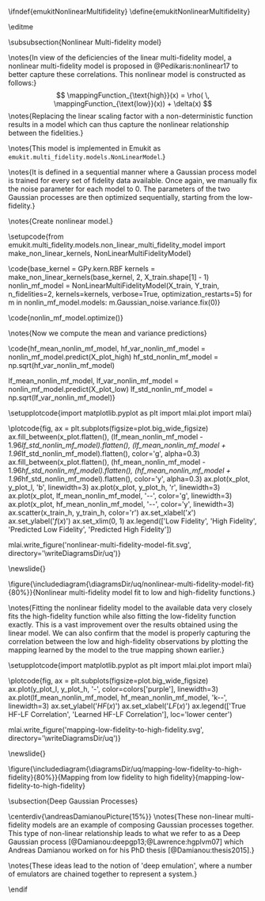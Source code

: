 \ifndef{emukitNonlinearMultifidelity}
\define{emukitNonlinearMultifidelity}

\editme

\subsubsection{Nonlinear Multi-fidelity model}

\notes{In view of the deficiencies of the linear multi-fidelity model,
a nonlinear multi-fidelity model is proposed in @Pedikaris:nonlinear17
to better capture these correlations.  This nonlinear model
is constructed as follows:}
$$ 
\mappingFunction_{\text{high}}(x) = \rho( \, \mappingFunction_{\text{low}}(x)) + \delta(x) 
$$
\notes{Replacing the linear scaling factor with a non-deterministic
function results in a model which can thus capture the nonlinear
relationship between the fidelities.}

\notes{This model is implemented in Emukit as `emukit.multi_fidelity.models.NonLinearModel`.}

\notes{It is defined in a sequential manner where a Gaussian process
model is trained for every set of fidelity data available. Once again,
we manually fix the noise parameter for each model to 0. The
parameters of the two Gaussian processes are then optimized
sequentially, starting from the low-fidelity.}

\notes{Create nonlinear model.}

\setupcode{from emukit.multi_fidelity.models.non_linear_multi_fidelity_model import make_non_linear_kernels, NonLinearMultiFidelityModel}

\code{base_kernel = GPy.kern.RBF
kernels = make_non_linear_kernels(base_kernel, 2, X_train.shape[1] - 1)
nonlin_mf_model = NonLinearMultiFidelityModel(X_train, Y_train, n_fidelities=2, kernels=kernels, 
                                              verbose=True, optimization_restarts=5)
for m in nonlin_mf_model.models:
    m.Gaussian_noise.variance.fix(0)}
    
\code{nonlin_mf_model.optimize()}

\notes{Now we compute the mean and variance predictions}

\code{hf_mean_nonlin_mf_model, hf_var_nonlin_mf_model = nonlin_mf_model.predict(X_plot_high)
hf_std_nonlin_mf_model = np.sqrt(hf_var_nonlin_mf_model)

lf_mean_nonlin_mf_model, lf_var_nonlin_mf_model = nonlin_mf_model.predict(X_plot_low)
lf_std_nonlin_mf_model = np.sqrt(lf_var_nonlin_mf_model)}


\setupplotcode{import matplotlib.pyplot as plt
import mlai.plot
import mlai}

\plotcode{fig, ax = plt.subplots(figsize=plot.big_wide_figsize)
ax.fill_between(x_plot.flatten(), (lf_mean_nonlin_mf_model - 1.96*lf_std_nonlin_mf_model).flatten(), 
                 (lf_mean_nonlin_mf_model + 1.96*lf_std_nonlin_mf_model).flatten(), color='g', alpha=0.3)
ax.fill_between(x_plot.flatten(), (hf_mean_nonlin_mf_model - 1.96*hf_std_nonlin_mf_model).flatten(), 
                 (hf_mean_nonlin_mf_model + 1.96*hf_std_nonlin_mf_model).flatten(), color='y', alpha=0.3)
ax.plot(x_plot, y_plot_l, 'b', linewidth=3)
ax.plot(x_plot, y_plot_h, 'r', linewidth=3)
ax.plot(x_plot, lf_mean_nonlin_mf_model, '--', color='g', linewidth=3)
ax.plot(x_plot, hf_mean_nonlin_mf_model, '--', color='y', linewidth=3)
ax.scatter(x_train_h, y_train_h, color='r')
ax.set_xlabel('$x$')
ax.set_ylabel('$f(x)$')
ax.set_xlim(0, 1)
ax.legend(['Low Fidelity', 'High Fidelity', 'Predicted Low Fidelity', 'Predicted High Fidelity'])

mlai.write_figure('nonlinear-multi-fidelity-model-fit.svg', directory='\writeDiagramsDir/uq')}

\newslide{}

\figure{\includediagram{\diagramsDir/uq/nonlinear-multi-fidelity-model-fit}{80%}}{Nonlinear multi-fidelity model fit to low and high-fidelity functions.}

\notes{Fitting the nonlinear fidelity model to the available data very
closely fits the high-fidelity function while also fitting the
low-fidelity function exactly.  This is a vast improvement over the
results obtained using the linear model.  We can also confirm that the
model is properly capturing the correlation between the low and
high-fidelity observations by plotting the mapping learned by the
model to the true mapping shown earlier.}

\setupplotcode{import matplotlib.pyplot as plt
import mlai.plot
import mlai}

\plotcode{fig, ax = plt.subplots(figsize=plot.big_wide_figsize)
ax.plot(y_plot_l, y_plot_h, '-', color=colors['purple'], linewidth=3)
ax.plot(lf_mean_nonlin_mf_model, hf_mean_nonlin_mf_model, 'k--', linewidth=3)
ax.set_ylabel('$HF(x)$')
ax.set_xlabel('$LF(x)$')
ax.legend(['True HF-LF Correlation', 'Learned HF-LF Correlation'], loc='lower center')

mlai.write_figure('mapping-low-fidelity-to-high-fidelity.svg', directory='\writeDiagramsDir/uq')}

\newslide{}

\figure{\includediagram{\diagramsDir/uq/mapping-low-fidelity-to-high-fidelity}{80%}}{Mapping from low fidelity to high fidelity}{mapping-low-fidelity-to-high-fidelity}

\subsection{Deep Gaussian Processes}

\centerdiv{\andreasDamianouPicture{15%}}
\notes{These non-linear multi-fidelity models are an example of composing Gaussian processes together. This type of non-linear relationship leads to what we refer to as a Deep Gaussian process [@Damianou:deepgp13;@Lawrence:hgplvm07] which Andreas Damianou worked on for his PhD thesis [@Damianou:thesis2015].}

\notes{These ideas lead to the notion of 'deep emulation', where a number of emulators are chained together to represent a system.}

\endif
